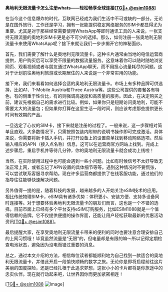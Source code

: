 **奥地利无限流量卡怎么注册whats——轻松畅享全球连接[[TG💪+ @esim1088](https://t.me/s/esim1088)]**

在当今这个信息爆炸的时代，互联网已经成为我们生活中不可或缺的一部分。无论是在国外旅行、工作还是学习，拥有一张能提供稳定网络服务的SIM卡都显得尤为重要。尤其是对于那些经常需要使用WhatsApp等即时通讯工具的人来说，一张支持无限流量的奥地利SIM卡更是必不可少的选择。那么，如何注册一张奥地利无限流量卡来使用WhatsApp呢？接下来就让我们一步步揭开它的神秘面纱。

首先，我们需要了解什么是奥地利无限流量卡。这种卡片通常由当地的电信运营商提供，用户购买后可以享受不限量的数据流量服务。这意味着你可以随时随地浏览网页、观看视频或者与朋友通过WhatsApp聊天，而不用担心流量耗尽的问题。这对于计划前往奥地利旅游或长期居住的人来说是一个非常实用的功能。

接下来，我们来看看如何选择合适的奥地利无限流量卡。市场上有多种品牌可供选择，比如A1、T-Mobile Austria和Three Austria等。这些公司提供的套餐各有特色，有的侧重于性价比，有的则强调高速度和高质量的服务。因此，在决定购买之前，建议先根据自己的需求进行比较。例如，如果你只是短期访问奥地利，可能不需要太大的流量包；但如果你打算在这里生活一段时间，则应该考虑那些提供更长时间有效期的产品。

一旦选定了心仪的SIM卡，接下来就是注册的过程了。一般来说，这一步骤相对简单且直观。大多数情况下，只需按照包装内附带的说明书操作即可完成激活。具体来说，你需要将新卡插入手机，并打开设备上的设置菜单找到移动网络选项。然后输入相应的APN（接入点名称）信息，这可以在运营商官方网站上找到。完成上述步骤后，重启手机并等待几分钟，你的奥地利无限流量卡就会成功上线啦！

当然，在实际使用过程中也可能会遇到一些小问题。比如有时候信号不太好导致无法正常上网，或者忘记了APN设置的具体细节等等。遇到这种情况时不要慌张，可以尝试联系客服寻求帮助。现在许多运营商都提供了在线客服功能，通过他们的指导往往能够快速解决问题。

另外值得一提的是，随着科技的发展，越来越多的人开始关注eSIM技术的应用。相比传统物理SIM卡，eSIM具有诸多优势：体积更小、安装方便、支持多设备同时连接等。对于想要体验奥地利无限流量卡的朋友们而言，这也是一个不错的选择。目前市面上已经有多个平台支持eSIM订购服务，比如ESIM1088就是一个值得信赖的品牌。它不仅提供便捷的操作界面，还能让用户轻松获取最新的优惠活动资讯[[TG💪+ @esim1088](https://t.me/s/esim1088)]。

最后提醒大家，在享受奥地利无限流量卡带来的便利的同时也要注意合理安排自己的上网习惯哦！毕竟虽然流量是“无限”的，但电量却是有限的嘛～所以记得定期检查电池状态，避免因为没电而错过重要的消息。

总之，通过本文介绍的方法，相信每位读者都能顺利地为自己找到一款适合的奥地利无限流量卡，并借此开启一段愉快顺畅的数字之旅。无论你是即将启程前往这片美丽的国度探险，还是已经扎根于此追求梦想，这张小小的卡片都将是你旅途中的忠实伙伴。现在就行动起来吧，让世界因你而更加紧密相连！

[[TG💪+ @esim1088](https://t.me/s/esim1088) ![Image](https://i.postimg.cc/4NQfJmqS/Snipaste-2025-05-13-00-14-12.png)]